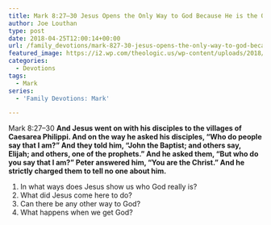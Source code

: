 ```yaml
---
title: Mark 8:27–30 Jesus Opens the Only Way to God Because He is the Only Way to God
author: Joe Louthan
type: post
date: 2018-04-25T12:00:14+00:00
url: /family_devotions/mark-827-30-jesus-opens-the-only-way-to-god-because-he-is-the-only-way/
featured_image: https://i2.wp.com/theologic.us/wp-content/uploads/2018/04/Peters-Confession-at-Caesarea-Philippi.jpg?resize=825%2C510
categories:
  - Devotions
tags:
  - Mark
series:
  - 'Family Devotions: Mark'

---
```

Mark 8:27–30 **And Jesus went on with his disciples to the villages of Caesarea Philippi. And on the way he asked his disciples, “Who do people say that I am?” And they told him, “John the Baptist; and others say, Elijah; and others, one of the prophets.” And he asked them, “But who do you say that I am?” Peter answered him, “You are the Christ.” And he strictly charged them to tell no one about him.**

  1. In what ways does Jesus show us who God really is?
  2. What did Jesus come here to do?
  3. Can there be any other way to God?
  4. What happens when we get God?

&nbsp;